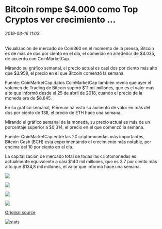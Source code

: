 # Bitcoin rompe $4.000 como Top Cryptos ver crecimiento ...

###### 2019-03-16 11:03

Visualización de mercado de Coin360 en el momento de la prensa, Bitcoin es de más de dos por ciento en el día, el comercio en alrededor de $4.035, de acuerdo con CoinMarketCap.

Mirando su gráfico semanal, el precio actual es casi dos por ciento más alto que $3.958, el precio en el que Bitcoin comenzó la semana.

Fuente: CoinMarketCap datos CoinMarketCap también revela que ayer el volumen de Trading de Bitcoin superó $11 mil millones, que es el valor más alto que informó desde el 25 de abril de 2018, cuando el precio de la moneda era de $8.845.

En su gráfico semanal, Etereum ha visto su aumento de valor en más del dos por ciento de 138, el precio de ETH hace una semana.

Mirando el gráfico semanal de la moneda, su precio actual es más de un porcentaje superior a $0,314, el precio en el que comenzó la semana.

Fuente: CoinMarketCap entre las 20 criptomonedas más importantes, Bitcoin Cash (BCH) está experimentando el crecimiento más notable, por encima del 10 por ciento en el día.

La capitalización de mercado total de todas las criptomonedas es actualmente equivalente a casi $140 mil millones, que es 3,7 por ciento más alto que $134,8 mil millones, el valor que informó hace una semana.

![](https://s3.cointelegraph.com/storage/uploads/view/a8ac5bcfade9abddecb43cdbeb852e26.png)

![](https://s3.cointelegraph.com/storage/uploads/view/0b1534ad0435362eace7f9f60b3ddede.png)

![](https://s3.cointelegraph.com/storage/uploads/view/7a3a278b8d64c6acfad859d0a7a9892b.png)

![](https://s3.cointelegraph.com/storage/uploads/view/c25a38bec8b1f605d3fb9009b2299727.png)

[Original source](https://cointelegraph.com/news/bitcoin-breaks-4-000-as-top-cryptos-see-growth)

![stats](https://c.statcounter.com/11760860/0/a89fa40b/1/ "stats")